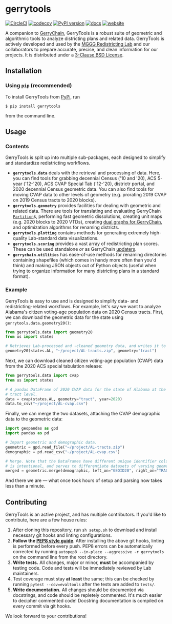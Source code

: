 
# gerrytools
[![CircleCI](https://dl.circleci.com/status-badge/img/gh/mggg/gerrytools/tree/main.svg?style=svg)](https://dl.circleci.com/status-badge/redirect/gh/mggg/gerrytools/tree/main) [![codecov](https://codecov.io/gh/mggg/gerrytools/branch/main/graph/badge.svg?token=O09GYF7C9X)](https://codecov.io/gh/mggg/gerrytools) [![PyPI version](https://badge.fury.io/py/gerrytools.svg)](https://badge.fury.io/py/gerrytools) [![docs](https://img.shields.io/badge/%E2%93%98-Documentation-%230099cd)](https://mggg.github.io/gerrytools/) [![website](https://img.shields.io/badge/%F0%9F%8C%90%20-MGGG%20Redistricting%20Lab-%230099cd)](https://mggg.org)

A companion to [GerryChain](https://github.com/mggg/GerryChain), GerryTools is
a robust suite of geometric and algorithmic tools to analyze districting plans
and related data. GerryTools is actively developed and used by the
[MGGG Redistricting Lab](https://mggg.org) and our collaborators to prepare
accurate, precise, and clean information for our projects. It is distributed
under a [3-Clause BSD License](https://opensource.org/licenses/BSD-3-Clause).


## Installation
### Using `pip` (recommended)
To install GerryTools from [PyPi](https://pypi.org/project/gerrytools/), run

```
$ pip install gerrytools
```

from the command line.

## Usage
### Contents
GerryTools is split up into multiple sub-packages, each designed to simplify and
standardize redistricting workflows.

* **`gerrytools.data`** deals with the retrieval and processing of data. Here, you
can find tools for grabbing decennial Census ('10 and '20), ACS 5-year ('12-'20),
ACS CVAP Special Tab ('12-'20), districtr portal, and 2020 decennial Census geometric
data. You can also find tools for moving CVAP data to other levels of geometry (e.g. prorating 2019 CVAP on 2019 Census tracts to 2020 blocks).
* **`gerrytools.geometry`** provides facilities for dealing with geometric and
related data. There are tools for translating and evaluating GerryChain
[`Partition`](https://mggg.github.io/GerryChain/api.html#module-gerrychain.partition)s, performing fast geometric dissolutions, creating unit maps (e.g. 2020 blocks to 2020 VTDs), creating
[dual graphs for GerryChain](https://mggg.github.io/GerryChain/api.html#adjacency-graphs), and optimization algorithms for renaming districts.
* **`gerrytools.plotting`** contains methods for generating extremely high-quality 
Lab-standard data visualizations.
* **`gerrytools.scoring`** provides a vast array of redistricting plan scores. These
can be used standalone _or_ as GerryChain
[updaters](https://mggg.github.io/GerryChain/api.html#module-gerrychain.updaters).
* **`gerrychain.utilities`** has ease-of-use methods for renaming directories
containing shapefiles (which comes in handy more often than you'd think) and making
JSON objects out of Python objects (useful when trying to organize information
for many districting plans in a standard format).

### Example
GerryTools is easy to use and is designed to simplify data- and redistricting-related
workflows. For example, let's say we want to analyze Alabama's citizen voting-age
population data on 2020 Census tracts. First, we can download the geometric data
for the state using `gerrytools.data.geometry20()`:

```python
from gerrytools.data import geometry20
from us import states

# Retrieves Lab-processed and -cleaned geometry data, and writes it to file.
geometry20(states.AL, "~/project/AL-tracts.zip", geometry="tract")
```
Next, we can download cleaned citizen voting-age population (CVAP) data from the 2020 ACS special tabulation release:

```python
from gerrytools.data import cvap
from us import states

# A pandas DataFrame of 2020 CVAP data for the state of Alabama at the 2020 Census
# tract level.
data = cvap(states.AL, geometry="tract", year=2020)
data.to_csv("~/project/AL-cvap.csv")
```

Finally, we can merge the two datasets, attaching the CVAP demographic data to
the geometric data:

```python
import geopandas as gpd
import pandas as pd

# Import geometric and demographic data.
geometric = gpd.read_file("~/project/AL-tracts.zip")
demographic = pd.read_csv("~/project/AL-cvap.csv")

# Merge. Note that the DataFrames have different unique identifier columns --- this
# is intentional, and serves to differentiate datasets of varying geometric levels.
merged = geometric.merge(demographic, left_on="GEOID20", right_on="TRACT20")
```

And there we are — what once took hours of setup and parsing now takes less than a
minute.

## Contributing
GerryTools is an active project, and has multiple contributors. If you'd like to
contribute, here are a few house rules:

1. After cloning this repository, run `sh setup.sh` to download and install
necessary git hooks and linting configurations.
2. **Follow the [PEP8 style guide](https://peps.python.org/pep-0008/)**. After
installing the above git hooks, linting is performed before every push. PEP8 errors can be automatically corrected by running `autopep8 --in-place --aggressive -r gerrytools` on the command line from the root directory.
3. **Write tests.** All changes, major or minor, **must** be accompanied by testing
code. Code and tests will be immediately reviewed by Lab maintainers.
4. Test coverage must stay **at least** the same; this can be checked by running
`pytest --cov=evaltools` after the tests are added to `tests/`.
5. **Write documentation.** All changes should be documented via docstrings,
and code should be repletely commented. It's much easier to decipher commented
code! Docstring documentation is compiled on every commit via git hooks.

We look forward to your contributions!
